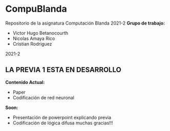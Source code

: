 # CompuBlanda
Repositorio de la asignatura Computación Blanda 2021-2
<b>Grupo de trabajo: </b>
* Victor Hugo Betanocourth
* Nicolas Amaya Rico
* Cristian Rodriguez

2021-2

<h2>LA PREVIA 1 ESTA EN DESARROLLO</h2>

<b>Contenido Actual:</b>

- Paper
- Codificación de red neuronal

<b>Soon:</b>
- Presentación de powerpoint explicando previa
- Codificación de lógica difusa
muchas gracias!!!
